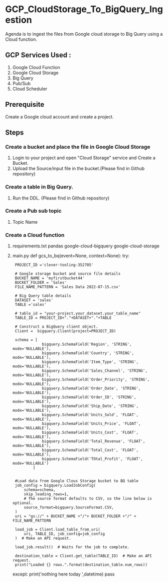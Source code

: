 # GCP_CloudStorage_To_BigQuery_Ingestion


Agenda is to ingest the files from Google cloud storage to Big Query using a Cloud function.

## GCP Services Used :
1. Google Cloud Function
2. Google Cloud Storage
3. Big Query
4. Pub/Sub 
5. Cloud Scheduler 

## Prerequisite 
Create a Google cloud account and create a project.

## Steps 

### Create a bucket and place the file in Google Cloud Storage

1. Login to your project and open "Cloud Storage" service and Create a Bucket.
2. Upload the Source/input file in the bucket.(Please find in Github repository)


###  Create a table in Big Query.
1. Run the DDL. (Please find in Github repository)

###  Create a Pub sub topic
1. Topic Name 

###  Create a Cloud function

1. requirements.txt 
pandas
google-cloud-bigquery
google-cloud-storage

2. main.py 
    def gcs_to_bq(event=None, context=None):
    try:

        PROJECT_ID ='clever-tooling-352705'

        # Google storage bucket and source file details
        BUCKET_NAME = 'myfirstbucket44'
        BUCKET_FOLDER = 'Sales'
        FILE_NAME_PATTERN = 'Sales Data 2022-07-15.csv'

        # Big Query table details
        DATASET = 'sales'
        TABLE ='sales' 

        # table_id = "your-project.your_dataset.your_table_name"
        TABLE_ID = PROJECT_ID+"."+DATASET+"."+TABLE

        # Construct a BigQuery client object.
        Client =  bigquery.Client(project=PROJECT_ID)

        schema = [
                    bigquery.SchemaField('Region', 'STRING', mode='NULLABLE'),
                    bigquery.SchemaField('Country', 'STRING', mode='NULLABLE'),
                    bigquery.SchemaField('Item_Type', 'STRING', mode='NULLABLE'),
                    bigquery.SchemaField('Sales_Channel', 'STRING', mode='NULLABLE'),
                    bigquery.SchemaField('Order_Priority', 'STRING', mode='NULLABLE'),
                    bigquery.SchemaField('Order_Date', 'STRING', mode='NULLABLE'),
                    bigquery.SchemaField('Order_ID', 'STRING', mode='NULLABLE'),
                    bigquery.SchemaField('Ship_Date', 'STRING', mode='NULLABLE'),
                    bigquery.SchemaField('Units_Sold', 'FLOAT', mode='NULLABLE'),
                    bigquery.SchemaField('Units_Price', 'FLOAT', mode='NULLABLE'),   
                    bigquery.SchemaField('Units_Cost', 'FLOAT', mode='NULLABLE'),
                    bigquery.SchemaField('Total_Revenue', 'FLOAT', mode='NULLABLE'),
                    bigquery.SchemaField('Total_Cost', 'FLOAT', mode='NULLABLE'),
                    bigquery.SchemaField('TOtal_Profit', 'FLOAT', mode='NULLABLE')
                ]


        #Load data from Google Clous Storage bucket to BQ table
        job_config = bigquery.LoadJobConfig(
            schema=schema,
            skip_leading_rows=1,
            # The source format defaults to CSV, so the line below is optional.
            source_format=bigquery.SourceFormat.CSV,
        )
        uri = "gs://" + BUCKET_NAME +"/"+ BUCKET_FOLDER +"/" + FILE_NAME_PATTERN

        load_job = Client.load_table_from_uri(
            uri, TABLE_ID, job_config=job_config
        )  # Make an API request.

        load_job.result()  # Waits for the job to complete.

        destination_table = Client.get_table(TABLE_ID)  # Make an API request.
        print("Loaded {} rows.".format(destination_table.num_rows))

    except:
        print('nothing here today ',datetime)
        pass

